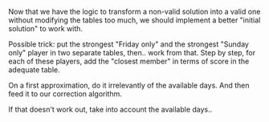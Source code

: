 Now that we have the logic to transform a non-valid solution into a valid one without modifying the tables too much, we should implement a better "initial solution" to work with.

Possible trick: put the strongest "Friday only" and the strongest "Sunday only" player in two separate tables, then.. work from that. Step by step, for each of these players, add the "closest member" in terms of score in the adequate table.

On a first approximation, do it irrelevantly of the available days. And then feed it to our correction algorithm.

If that doesn't work out, take into account the available days..
